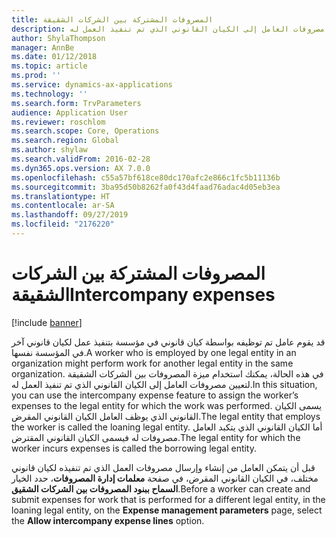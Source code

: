 ```yaml
---
title: المصروفات المشتركة بين الشركات الشقيقة
description: قد يقوم عامل تم توظيفه بواسطة كيان قانوني في مؤسسة بتنفيذ عمل لكيان قانوني آخر في المؤسسة نفسها. في هذه الحالة، يمكنك استخدام ميزة المصروفات بين الشركات الشقيقة لتعيين مصروفات العامل إلى الكيان القانوني الذي تم تنفيذ العمل له.
author: ShylaThompson
manager: AnnBe
ms.date: 01/12/2018
ms.topic: article
ms.prod: ''
ms.service: dynamics-ax-applications
ms.technology: ''
ms.search.form: TrvParameters
audience: Application User
ms.reviewer: roschlom
ms.search.scope: Core, Operations
ms.search.region: Global
ms.author: shylaw
ms.search.validFrom: 2016-02-28
ms.dyn365.ops.version: AX 7.0.0
ms.openlocfilehash: c55a57bf618ce80dc170afc2e866c1fc5b11136b
ms.sourcegitcommit: 3ba95d50b8262fa0f43d4faad76adac4d05eb3ea
ms.translationtype: HT
ms.contentlocale: ar-SA
ms.lasthandoff: 09/27/2019
ms.locfileid: "2176220"
---
```

# <a name="intercompany-expenses"></a><span data-ttu-id="8db30-104">المصروفات المشتركة بين الشركات الشقيقة</span><span class="sxs-lookup"><span data-stu-id="8db30-104">Intercompany expenses</span></span>

[!include [banner](../includes/banner.md)]

<span data-ttu-id="8db30-105">قد يقوم عامل تم توظيفه بواسطة كيان قانوني في مؤسسة بتنفيذ عمل لكيان قانوني آخر في المؤسسة نفسها.</span><span class="sxs-lookup"><span data-stu-id="8db30-105">A worker who is employed by one legal entity in an organization might perform work for another legal entity in the same organization.</span></span> <span data-ttu-id="8db30-106">في هذه الحالة، يمكنك استخدام ميزة المصروفات بين الشركات الشقيقة لتعيين مصروفات العامل إلى الكيان القانوني الذي تم تنفيذ العمل له.</span><span class="sxs-lookup"><span data-stu-id="8db30-106">In this situation, you can use the intercompany expense feature to assign the worker’s expenses to the legal entity for which the work was performed.</span></span> <span data-ttu-id="8db30-107">يسمى الكيان القانوني الذي يوظف العامل الكيان القانوني المقرض.</span><span class="sxs-lookup"><span data-stu-id="8db30-107">The legal entity that employs the worker is called the loaning legal entity.</span></span> <span data-ttu-id="8db30-108">أما الكيان القانوني الذي يتكبد العامل مصروفات له فيسمى الكيان القانوني المقترض.</span><span class="sxs-lookup"><span data-stu-id="8db30-108">The legal entity for which the worker incurs expenses is called the borrowing legal entity.</span></span> 

<span data-ttu-id="8db30-109">قبل أن يتمكن العامل من إنشاء وإرسال مصروفات العمل الذي تم تنفيذه لكيان قانوني مختلف، في الكيان القانوني المقرض، في صفحة **معلمات إدارة المصروفات**، حدد الخيار **السماح ببنود المصروفات بين الشركات الشقيق**.</span><span class="sxs-lookup"><span data-stu-id="8db30-109">Before a worker can create and submit expenses for work that is performed for a different legal entity, in the loaning legal entity, on the **Expense management parameters** page, select the **Allow intercompany expense lines** option.</span></span> 
